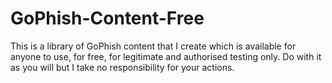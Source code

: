 # GoPhish-Content-Free
This is a library of GoPhish content that I create which is available for anyone to use, for free, for legitimate and authorised testing only. Do with it as you will but I take no responsibility for your actions.
